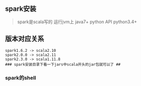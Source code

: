 ## spark安装
> spark是scala写的 运行jvm上 java7+
> python API python3.4+
## 版本对应关系
    spark1.6.2 -> scala2.10
    spark2.0.0 -> scala2.11
    spark2.3.0 -> scala1.11.8
    ### spark安装目录下看一下jars中scala开头的jar包就可以了 ##


### spark的shell


    